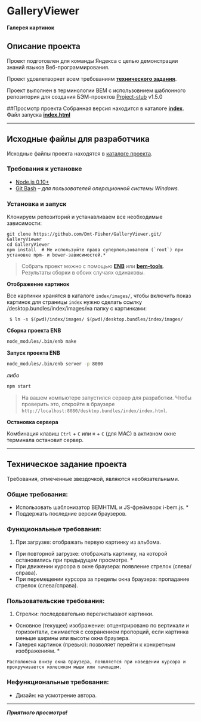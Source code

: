 # GalleryViewer
**Галерея картинок**

## Описание проекта
  Проект подготовлен для команды Яндекса c целью демонстрации знаний языков Веб-программирования.
  
  Проект удовлетворяет всем требованиям <a href="#Техническое-задание">**технического задания**</a>.

  Проект выполнен в терминологии BEM с использовнием шаблонного репозитория для создания БЭМ-проектов [Project-stub](https://github.com/bem/project-stub) v1.5.0

##Просмотр проекта
  Собранная версия находится в каталоге [__index__](https://github.com/Dmt-Fisher/GalleryViewer/tree/master/index).
  Файл запуска [__index.html__](https://github.com/Dmt-Fisher/GalleryViewer/tree/master/index/index.html)



-----
## Исходные файлы для разработчика

Исходные файлы проекта находятся в [каталоге проекта](https://github.com/Dmt-Fisher/GalleryViewer.git/).

### Требования к установке

* [Node.js 0.10+](http://nodejs.org)
* [Git Bash](http://msysgit.github.io/) *– для пользователей операционной системы Windows.*

### Установка и запуск

Клонируем репозиторий и устанавливаем все необходимые зависимости:

	git clone https://github.com/Dmt-Fisher/GalleryViewer.git/ GalleryViewer
	cd GalleryViewer
	npm install  # Не используйте права суперпользователя (`root`) при установке npm- и bower-зависимостей.*

>Собрать проект можно с помощью [__ENB__](https://ru.bem.info/tools/bem/enb-bem-techs/) или [__bem-tools__](https://ru.bem.info/tools/bem/bem-tools/). Результаты сборки в обоих случаях одинаковы.

**Отображение картинок**

Все картинки хранятся в каталоге `index/images/`, чтобы включить показ картинок для страницы `index`
нужно сделать ссылку /desktop.bundles/index/images/на папку с картинками:

```
 $ ln -s $(pwd)/index/images/ $(pwd)/desktop.bundles/index/images/
```


**Сборка проекта ENB**

```bash
node_modules/.bin/enb make
```

**Запуск проекта ENB**

```bash
node_modules/.bin/enb server -p 8080
```

*либо*

```bash
npm start 
```

>На вашем компьютере запустился сервер для разработки. Чтобы проверить это, откройте в браузере `http://localhost:8080/desktop.bundles/index/index.html`.


**Остановка сервера**

Комбинация клавиш `Ctrl` + `C` или `⌘` + `C` (для MAC) в активном окне терминала остановит сервер.


-----
<a name="Техническое-задание"></a>
## Техническое задание проекта
Требования, отмеченные звездочкой, являются необязательными.

### Общие требования:

   * Использовать шаблонизатор BEMHTML и JS-фреймворк i-bem.js. *
   * Поддержать последние версии браузеров.

### Функциональные требования:

   1. При загрузке: отображать первую картинку из альбома.
   * При повторной загрузке: отображать картинку, на которой остановились при предыдущем просмотре. *
   * При движении курсора в окне браузера: появление стрелок (слева/справа).
   * При перемещении курсора за пределы окна браузера: пропадание стрелок (слева/справа).

### Пользовательские требования:

   1. Стрелки: последовательно перелистывают картинки.
   * Основное (текущее) изображение: отцентрировано по вертикали и горизонтали, сжимается с сохранением пропорций, если картинка меньше ширины или высоты окна браузера.
   * Галерея картинок (превью): позволяет перейти к конкретным изображениям. *

    Расположена внизу окна браузера, появляется при наведении курсора и прокручивается колесиком мыши или тачпадом.

### Нефункциональные требования:

   * Дизайн: на усмотрение автора.



-----
***Приятного проcмотра!***